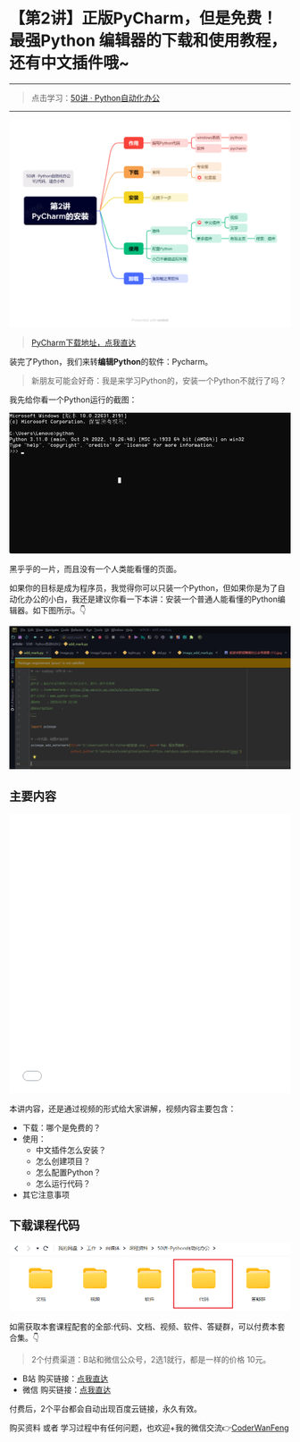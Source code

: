 # 【第2讲】正版PyCharm，但是免费！最强Python 编辑器的下载和使用教程，还有中文插件哦~

------
> 点击学习：[50讲 · Python自动化办公](https://mp.weixin.qq.com/s/naqnxjkrhvDtoCnzlRIO1Q)
------

![](../xmind/imgs/50-02-PyCharm.png)

> [PyCharm下载地址，点我直达](https://www.jetbrains.com/pycharm/)

装完了Python，我们来转**编辑Python**的软件：Pycharm。

> 新朋友可能会好奇：我是来学习Python的，安装一个Python不就行了吗？

我先给你看一个Python运行的截图：

![](./imgs/50-02/python-console.png)

黑乎乎的一片，而且没有一个人类能看懂的页面。

如果你的目标是成为程序员，我觉得你可以只装一个Python，但如果你是为了自动化办公的小白，我还是建议你看一下本讲：安装一个普通人能看懂的Python编辑器。如下图所示。👇

![](./imgs/50-02/pc-view.png)


## 主要内容

<iframe src="//player.bilibili.com/player.html?bvid=BV1X84y1f76f" scrolling="no" border="0" frameborder="no" framespacing="0" allowfullscreen="true" width=100%, height=500> </iframe>



本讲内容，还是通过视频的形式给大家讲解，视频内容主要包含：

- 下载：哪个是免费的？
- 使用：
  - 中文插件怎么安装？
  - 怎么创建项目？
  - 怎么配置Python？
  - 怎么运行代码？
- 其它注意事项

## 下载课程代码

![](../docs/imgs/common/code.png)




如需获取本套课程配套的全部:代码、文档、视频、软件、答疑群，可以付费本套合集。👇

> 2个付费渠道：B站和微信公众号，2选1就行，都是一样的价格 10元。


- B站 购买链接：[点我直达](https://mp.weixin.qq.com/s/3kUW1BQkQrr9f1L_JVR0iA)
- 微信 购买链接：[点我直达](https://mp.weixin.qq.com/mp/appmsgalbum?__biz=MzI2Nzg5MjgyNg==&action=getalbum&album_id=3056320585091366915#wechat_redirect)

付费后，2个平台都会自动出现百度云链接，永久有效。

购买资料 或者 学习过程中有任何问题，也欢迎+我的微信交流👉[CoderWanFeng](https://mp.weixin.qq.com/s/B1V6KeXc7IOEB8DgXLWv3g)








